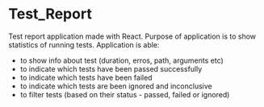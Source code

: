 # Test_Report
Test report application made with React. Purpose of application is to show statistics of running tests. Application is able:
- to show info about test (duration, erros, path, arguments etc)
- to indicate which tests have been passed successfully
- to indicate which tests have been failed
- to indicate which tests are been ignored and inconclusive
- to filter tests (based on their status - passed, failed or ignored)
